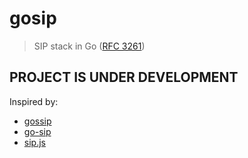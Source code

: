 # gosip

> SIP stack in Go ([RFC 3261](https://tools.ietf.org/html/rfc3261))

## PROJECT IS UNDER DEVELOPMENT

Inspired by:
- [gossip](https://github.com/StefanKopieczek/gossip)
- [go-sip](https://github.com/1lann/go-sip)
- [sip.js](https://github.com/kirm/sip.js)
